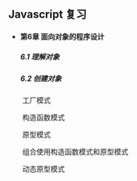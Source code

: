 ## Javascript 复习

- #### 第6章 面向对象的程序设计

  ##### 	6.1 理解对象

  ##### 	6.2 创建对象

  ​		工厂模式

  ​		构造函数模式

  ​		原型模式

  ​		组合使用构造函数模式和原型模式

  ​		动态原型模式